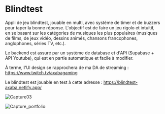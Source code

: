 # Blindtest

Appli de jeu blindtest, jouable en multi, avec système de timer et de buzzers pour taper la bonne réponse.
L'objectif est de faire un jeu rigolo et intuitif, en se basant sur les catégories de musiques les plus populaires (musiques de films, de jeux vidéo, dessins animés, chansons francophones, anglophones, séries TV, etc.).

Le backend est assuré par un système de database et d'API (Supabase + API Youtube), qui est en partie automatique et facile à modifier.

À terme, l'UI design se rapprochera de ma DA de streaming : https://www.twitch.tv/axabagaming

Le blindtest est jouable en test à cette adresse : https://blindtest-axaba.netlify.app/

![Capture03](https://github.com/user-attachments/assets/1073c2a6-5cb9-4ade-b7c9-c50bad0a3fe7)

![Capture_portfolio](https://github.com/user-attachments/assets/408465ce-53cd-42d1-869d-16d7daafde04)
